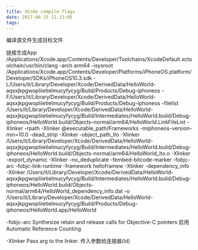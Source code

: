 ```yaml
---
title: XCode compile flags
date: 2017-06-15 11:13:05
tags:
---
```


编译源文件生成目标文件



链接生成App
/Applications/Xcode.app/Contents/Developer/Toolchains/XcodeDefault.xctoolchain/usr/bin/clang -arch arm64
 -isysroot /Applications/Xcode.app/Contents/Developer/Platforms/iPhoneOS.platform/Developer/SDKs/iPhoneOS10.3.sdk
 -L/Users/it/Library/Developer/Xcode/DerivedData/HelloWorld-aqsxjkpgwopliietielmucyfycyg/Build/Products/Debug-iphoneos
 -F/Users/it/Library/Developer/Xcode/DerivedData/HelloWorld-aqsxjkpgwopliietielmucyfycyg/Build/Products/Debug-iphoneos
 -filelist /Users/it/Library/Developer/Xcode/DerivedData/HelloWorld-aqsxjkpgwopliietielmucyfycyg/Build/Intermediates/HelloWorld.build/Debug-iphoneos/HelloWorld.build/Objects-normal/arm64/HelloWorld.LinkFileList
 -Xlinker -rpath -Xlinker @executable_path/Frameworks -miphoneos-version-min=10.0 -dead_strip -Xlinker -object_path_lto
 -Xlinker /Users/it/Library/Developer/Xcode/DerivedData/HelloWorld-aqsxjkpgwopliietielmucyfycyg/Build/Intermediates/HelloWorld.build/Debug-iphoneos/HelloWorld.build/Objects-normal/arm64/HelloWorld_lto.o
 -Xlinker -export_dynamic -Xlinker -no_deduplicate -fembed-bitcode-marker -fobjc-arc -fobjc-link-runtime -framework helloframew
 -Xlinker -dependency_info
 -Xlinker /Users/it/Library/Developer/Xcode/DerivedData/HelloWorld-aqsxjkpgwopliietielmucyfycyg/Build/Intermediates/HelloWorld.build/Debug-iphoneos/HelloWorld.build/Objects-normal/arm64/HelloWorld_dependency_info.dat 
 -o /Users/it/Library/Developer/Xcode/DerivedData/HelloWorld-aqsxjkpgwopliietielmucyfycyg/Build/Products/Debug-iphoneos/HelloWorld.app/HelloWorld


-fobjc-arc
   Synthesize retain and release calls for Objective-C pointers
   启用Automatic Reference Counting

-Xlinker <arg>
   Pass arg to the linker.
   传入参数给连接器(ld)

